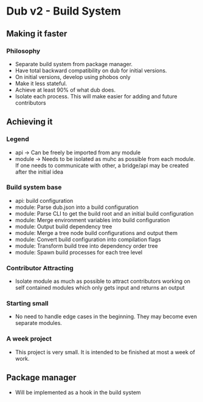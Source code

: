 # Dub v2 - Build System

## Making it faster

### Philosophy

- Separate build system from package manager.
- Have total backward compatibility on dub for initial versions.
- On initial versions, develop using phobos only
- Make it less stateful. 
- Achieve at least 90% of what dub does.
- Isolate each process. This will make easier for adding and future contributors

## Achieving it

### Legend
- api -> Can be freely be imported from any module
- module -> Needs to be isolated as muhc as possible from each module. If one needs to communicate with other, a bridge/api may be created after the initial idea

### Build system base
- api: build configuration
- module: Parse dub.json into a build configuration
- module: Parse CLI to get the build root and an initial build configuration
- module: Merge environment variables into build configuration
- module: Output build dependency tree
- module: Merge a tree node build configurations and output them
- module: Convert build configuration into compilation flags
- module: Transform build tree into dependency order tree
- module: Spawn build processes for each tree level


### Contributor Attracting
- Isolate module as much as possible to attract contributors working on self contained modules which only gets input and returns an output

### Starting small
- No need to handle edge cases in the beginning. They may become even separate modules.

### A week project
- This project is very small. It is intended to be finished at most a week of work.

## Package manager
- Will be implemented as a hook in the build system 
